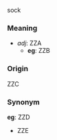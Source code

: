 sock
### Meaning
+ _adj_: ZZA
    + __eg__: ZZB

### Origin

ZZC

### Synonym

__eg__: ZZD

+ ZZE


